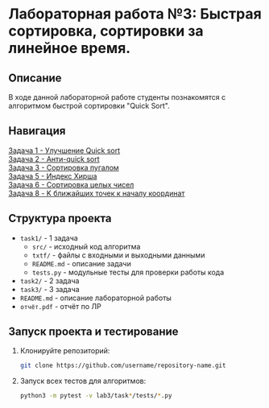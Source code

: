 # Лабораторная работа №3: Быстрая сортировка, сортировки за линейное время.

## Описание
В ходе данной лабораторной работе студенты познакомятся с алгоритмом быстрой сортировки "Quick Sort".

## Навигация
[Задача 1 - Улучшение Quick sort](task1/README.md)\
[Задача 2 - Анти-quick sort](task2/README.md)\
[Задача 3 - Сортировка пугалом](task3/README.md)\
[Задача 5 - Индекс Хирша](task4/README.md)\
[Задача 6 - Сортировка целых чисел](task5/README.md)\
[Задача 8 - K ближайших точек к началу координат](task6/README.md)

## Структура проекта
- `task1/` - 1 задача
  - `src/` - исходный код алгоритма
  - `txtf/` - файлы с входными и выходными данными
  - `README.md` - описание задачи
  - `tests.py` - модульные тесты для проверки работы кода
- `task2/` - 2 задача
- `task3/` - 3 задача
- `README.md` - описание лабораторной работы
- `отчёт.pdf` - отчёт по ЛР

## Запуск проекта и тестирование
1. Клонируйте репозиторий:
    ```bash
    git clone https://github.com/username/repository-name.git
2. Запуск всех тестов для алгоритмов:
    ```bash
    python3 -m pytest -v lab3/task*/tests/*.py
